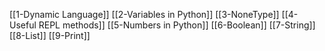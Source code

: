 [[1-Dynamic Language]]
[[2-Variables in Python]]
	[[3-NoneType]]
	[[4-Useful REPL methods]]
	[[5-Numbers in Python]]
	[[6-Boolean]]
	[[7-String]]
	[[8-List]]
[[9-Print]]